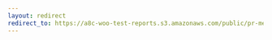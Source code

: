 ```yaml
---
layout: redirect
redirect_to: https://a8c-woo-test-reports.s3.amazonaws.com/public/pr-merge/44452/api/index.html
---
```

